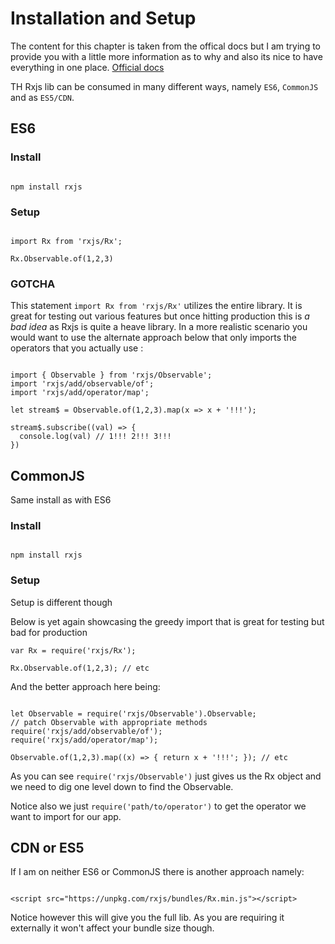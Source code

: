 # Installation and Setup

The content for this chapter is taken from the offical docs but I am trying to provide you with a little more information as to why and also its nice to have everything in one place. [Official docs](https://github.com/ReactiveX/rxjs)

TH Rxjs lib can be consumed in many different ways, namely `ES6`, `CommonJS` and as `ES5/CDN`.

## ES6

### Install
```

npm install rxjs

```

### Setup
```

import Rx from 'rxjs/Rx';

Rx.Observable.of(1,2,3)

```

### GOTCHA 

This statement `import Rx from 'rxjs/Rx'` utilizes the entire library. It is great for testing out various features but once hitting production this is *a bad idea* as Rxjs is quite a heave library. In a more realistic scenario you would want to use the alternate approach below that only imports the operators that you actually use :
```

import { Observable } from 'rxjs/Observable';
import 'rxjs/add/observable/of';
import 'rxjs/add/operator/map';

let stream$ = Observable.of(1,2,3).map(x => x + '!!!'); 

stream$.subscribe((val) => {
  console.log(val) // 1!!! 2!!! 3!!!
})

```

## CommonJS

Same install as with ES6

### Install
```

npm install rxjs

```

### Setup

Setup is different though

Below is yet again showcasing the greedy import that is great for testing but bad for production
```
var Rx = require('rxjs/Rx');

Rx.Observable.of(1,2,3); // etc

```

And the better approach here being:
```

let Observable = require('rxjs/Observable').Observable;
// patch Observable with appropriate methods
require('rxjs/add/observable/of');
require('rxjs/add/operator/map');

Observable.of(1,2,3).map((x) => { return x + '!!!'; }); // etc

```

As you can see `require('rxjs/Observable')` just gives us the Rx object and we need to dig one level down to find the Observable.

Notice also we just `require('path/to/operator')` to get the operator we want to import for our app.

## CDN or ES5

If I am on neither ES6 or CommonJS there is another approach namely:
```

<script src="https://unpkg.com/rxjs/bundles/Rx.min.js"></script>

```

Notice however this will give you the full lib. As you are requiring it externally it won't affect your bundle size though.



